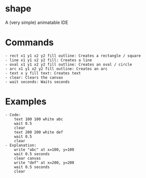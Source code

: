 # shape
 A (very simple) animatable IDE
# Commands
    - rect x1 y1 x2 y2 fill outline: Creates a rectangle / square
    - line x1 y1 x2 y2 fill: Creates a line
    - oval x1 y1 x2 y2 fill outline: Creates an oval / circle
    - arc x1 y1 x2 y2 fill outline: Creates an arc
    - text x y fill text: Creates text
    - clear: Clears the canvas
    - wait seconds: Waits seconds
# Examples
    - Code:
        text 100 100 white abc
        wait 0.5
        clear
        text 200 200 white def
        wait 0.5
        clear
    - Explanation:
        write "abc" at x=100, y=100
        wait 0.5 seconds
        clear canvas
        write "def" at x=200, y=200
        wait 0.5 seconds
        clear